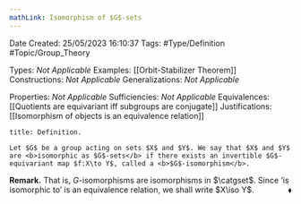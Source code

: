 ```yaml
---
mathLink: Isomorphism of $G$-sets
---
```


<div class="topSpace"></div>

Date Created: 25/05/2023 16:10:37
Tags: #Type/Definition #Topic/Group_Theory

Types: <i>Not Applicable</i>
Examples: [[Orbit-Stabilizer Theorem]]
Constructions: <i>Not Applicable</i>
Generalizations: <i>Not Applicable</i>

Properties: <i>Not Applicable</i>
Sufficiencies: <i>Not Applicable</i>
Equivalences: [[Quotients are equivariant iff subgroups are conjugate]]
Justifications: [[Isomorphism of objects is an equivalence relation]]

``` ad-Definition
title: Definition.

Let $G$ be a group acting on sets $X$ and $Y$. We say that $X$ and $Y$ are <b>isomorphic as $G$-sets</b> if there exists an invertible $G$-equivariant map $f:X\to Y$, called a <b>$G$-isomorphism</b>.

```

<b>Remark.</b> That is, $G$-isomorphisms are isomorphisms in $\catgset$. Since ‘is isomorphic to’ is an equivalence relation, we shall write $X\iso Y$.<span style="float:right;">$\blacklozenge$</span>
